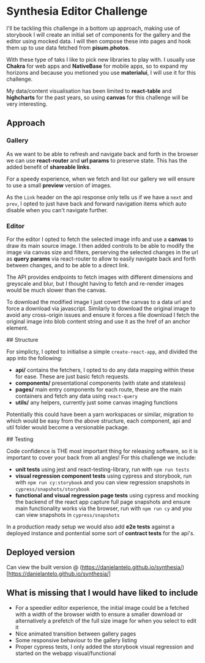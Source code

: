 # Synthesia Editor Challenge

I'll be tackling this challenge in a bottom up approach, making use of storybook I will create an initial set of components for the gallery and the editor using mocked data. I will then compose these into pages and hook them up to use data fetched from **pisum.photos**.

With these type of taks I like to pick new libraries to play with. I usually use **Chakra** for web apps and **NativeBase** for mobile apps, so to expand my horizons and because you metioned you use **materialui**, I will use it for this challenge.

My data/content visualisation has been limited to **react-table** and **highcharts** for the past years, so using **canvas** for this challenge will be very interesting.

## Approach

### Gallery 

As we want to be able to refresh and navigate back and forth in the browser we can use **react-router** and **url params** to preserve state. This has the added benefit of **shareable links**.

For a speedy experience, when we fetch and list our gallery we will ensure to use a small **preview** version of images.

As the `Link` header on the api response only tells us if we have a `next` and `prev`, I opted to just have back and forward navigation items which auto disable when you can't navigate further.

### Editor

For the editor I opted to fetch the selected image info and use a **canvas** to draw its main source image. I then added controls to be able to modify the image via canvas size and filters, perserving the selected changes in the url as **query params** via react-router to allow to easily navigate back and forth between changes, and to be able to a direct link.

The API provides endpoints to fetch images with different dimensions and greyscale and blur, but I thought having to fetch and re-render images would be much slower than the canvas.

To download the modified image I just covert the canvas to a data url and force a download via javascript. Similarly to download the original image to avoid any cross-origin issues and ensure it forces a file download I fetch the original image into blob content string and use it as the href of an anchor element.

## Structure

For simplicty, I opted to initialise a simple `create-react-app`, and divided the app into the following:

- **api/** contains the fetchers, I opted to do any data mapping within these for ease. These are just basic fetch requests.
- **components/** presentational components (with state and stateless)
- **pages/** main entry components for each route, these are the main containers and fetch any data using `react-query`
- **utils/** any helpers, currently just some canvas imaging functions

Potentially this could have been a yarn workspaces or similar, migration to which would be easy from the above structure, each component, api and util folder would become a versionable package.

## Testing

Code confidence is THE most important thing for releasing software, so it is important to cover your back from all angles! For this challenge we include:

- **unit tests** using jest and react-testing-library, run with `npm run tests`
- **visual regression component tests** using cypress and storybook, run with `npm run cy:storybook` and you can view regression snapshots in `cypress/snapshots/storybook`
- **functional and visual regression page tests** using cypress and mocking the backend of the react app capture full page snapshots and ensure main functionality works via the browser, run with `npm run cy` and you can view snapshots in `cypress/snapshots`

In a production ready setup we would also add **e2e tests** against a deployed instance and pontential some sort of **contract tests** for the api's. 

## Deployed version

Can view the built version @ (https://danielantelo.github.io/synthesia/)[https://danielantelo.github.io/synthesia/]

## What is missing that I would have liked to include

- For a speedier editor experience, the initial image could be a fetched with a width of the browser width to ensure a smaller download or alternatively a prefetch of the full size image for when you select to edit it
- Nice animated transition between gallery pages
- Some responsive behaviour to the gallery listing
- Proper cypress tests, I only added the storybook visual regression and started on the webapp visual/functional

